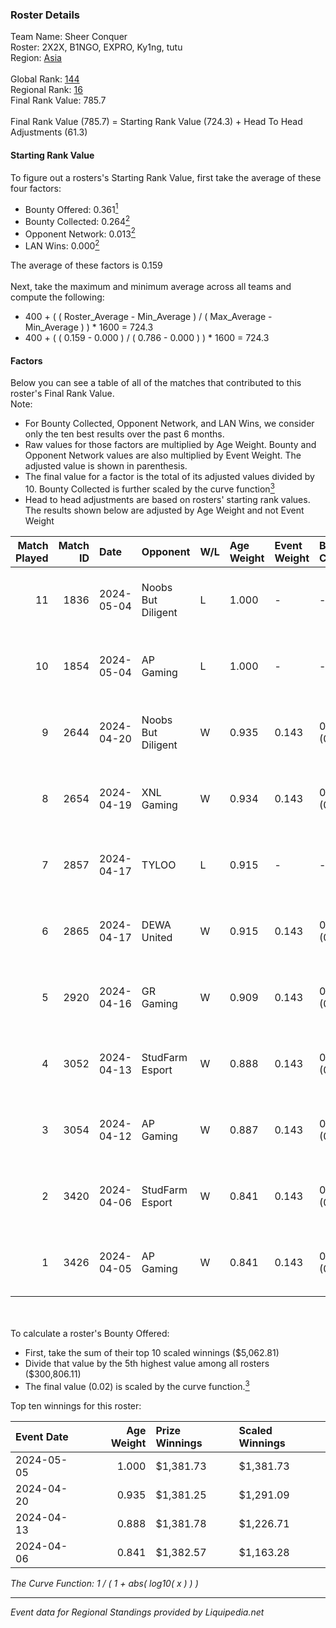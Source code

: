 ### Roster Details<br />
Team Name: Sheer Conquer<br />
Roster: 2X2X, B1NGO, EXPRO, Ky1ng, tutu<br />
Region: [Asia]( ../standings_asia.md)<br />
<br />
Global Rank: [144](../standings_global.md)<br />
Regional Rank: [16]( ../standings_asia.md)<br />
Final Rank Value:  785.7<br />
<br />
Final Rank Value (785.7) = Starting Rank Value (724.3) + Head To Head Adjustments (61.3)<br />

#### Starting Rank Value<br />
To figure out a rosters's Starting Rank Value, first take the average of these four factors:<br />
- Bounty Offered: 0.361[<sup>1</sup>](#table2)
- Bounty Collected: 0.264[<sup>2</sup>](#table1)
- Opponent Network: 0.013[<sup>2</sup>](#table1)
- LAN Wins: 0.000[<sup>2</sup>](#table1)

The average of these factors is 0.159<br />
<br />
Next, take the maximum and minimum average across all teams and compute the following:<br />
- 400 + ( ( Roster_Average - Min_Average ) / ( Max_Average - Min_Average ) ) * 1600 = 724.3
- 400 + ( ( 0.159 - 0.000 ) / ( 0.786 - 0.000 ) ) * 1600 = 724.3


#### Factors<br />
Below you can see a table of all of the matches that contributed to this roster's Final Rank Value.<br />
Note:<br />

- For Bounty Collected, Opponent Network, and LAN Wins, we consider only the ten best results over the past 6 months.
- Raw values for those factors are multiplied by Age Weight. Bounty and Opponent Network values are also multiplied by Event Weight. The adjusted value is shown in parenthesis.
- The final value for a factor is the total of its adjusted values divided by 10. Bounty Collected is further scaled by the curve function[<sup>3</sup>](#curveFunction)
- Head to head adjustments are based on rosters' starting rank values. The results shown below are adjusted by Age Weight and not Event Weight
<span id="table1"></span><br />


| Match Played | Match ID | Date       | Opponent           | W/L | Age Weight | Event Weight | Bounty Collected | Opponent Network | LAN Wins  | H2H Adj. | Roster                          |
| -: | -: | :- | :- | :- | :- | :- | :- | :- | :- | -: | :- |
|           11 |     1836 | 2024-05-04 | Noobs But Diligent | L   | 1.000      | -            | -                | -                | -         |   -17.82 | 2X2X, B1NGO, EXPRO, Ky1ng, tutu |
|           10 |     1854 | 2024-05-04 | AP Gaming          | L   | 1.000      | -            | -                | -                | -         |   -14.22 | 2X2X, B1NGO, EXPRO, Ky1ng, tutu |
|            9 |     2644 | 2024-04-20 | Noobs But Diligent | W   | 0.935      | 0.143        | 0.014 (0.002)    | 0.117 (0.016)    | 0 (0.000) |    12.55 | 2X2X, B1NGO, EXPRO, Ky1ng, tutu |
|            8 |     2654 | 2024-04-19 | XNL Gaming         | W   | 0.934      | 0.143        | 0.003 (0.000)    | 0.000 (0.000)    | 0 (0.000) |     5.55 | 2X2X, B1NGO, EXPRO, Ky1ng, tutu |
|            7 |     2857 | 2024-04-17 | TYLOO              | L   | 0.915      | -            | -                | -                | -         |    -9.76 | 2X2X, B1NGO, EXPRO, Ky1ng, tutu |
|            6 |     2865 | 2024-04-17 | DEWA United        | W   | 0.915      | 0.143        | 0.002 (0.000)    | 0.185 (0.024)    | 0 (0.000) |    11.00 | 2X2X, B1NGO, EXPRO, Ky1ng, tutu |
|            5 |     2920 | 2024-04-16 | GR Gaming          | W   | 0.909      | 0.143        | 0.007 (0.001)    | 0.428 (0.056)    | 0 (0.000) |    18.30 | 2X2X, B1NGO, EXPRO, Ky1ng, tutu |
|            4 |     3052 | 2024-04-13 | StudFarm Esport    | W   | 0.888      | 0.143        | 0.009 (0.001)    | 0.045 (0.006)    | 0 (0.000) |     9.90 | 2X2X, B1NGO, EXPRO, Ky1ng, tutu |
|            3 |     3054 | 2024-04-12 | AP Gaming          | W   | 0.887      | 0.143        | 0.042 (0.005)    | 0.106 (0.013)    | 0 (0.000) |    17.34 | 2X2X, B1NGO, EXPRO, Ky1ng, tutu |
|            2 |     3420 | 2024-04-06 | StudFarm Esport    | W   | 0.841      | 0.143        | 0.009 (0.001)    | 0.045 (0.005)    | 0 (0.000) |    10.73 | 2X2X, B1NGO, EXPRO, Ky1ng, tutu |
|            1 |     3426 | 2024-04-05 | AP Gaming          | W   | 0.841      | 0.143        | 0.042 (0.005)    | 0.106 (0.013)    | 0 (0.000) |    17.76 | 2X2X, B1NGO, EXPRO, Ky1ng, tutu |

<br />
<span id="table2"></span><br />
To calculate a roster's Bounty Offered:<br />

- First, take the sum of their top 10 scaled winnings ($5,062.81)
- Divide that value by the 5th highest value among all rosters ($300,806.11)
- The final value (0.02) is scaled by the curve function.[<sup>3</sup>](#curveFunction)

Top ten winnings for this roster:<br />

| Event Date | Age Weight | Prize Winnings | Scaled Winnings |
| :- | -: | :- | :- |
| 2024-05-05 |      1.000 | $1,381.73      | $1,381.73       |
| 2024-04-20 |      0.935 | $1,381.25      | $1,291.09       |
| 2024-04-13 |      0.888 | $1,381.78      | $1,226.71       |
| 2024-04-06 |      0.841 | $1,382.57      | $1,163.28       |


<span id="curveFunction"></span>_The Curve Function: 1 / ( 1 + abs( log10( x ) ) )_<br />

---
_Event data for Regional Standings provided by Liquipedia.net_<br />
